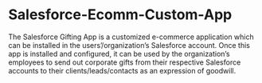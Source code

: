 # Salesforce-Ecomm-Custom-App
The Salesforce Gifting App is a customized e-commerce application which can be installed in the users’/organization’s Salesforce account. Once this app is installed and configured, it can be used by the organization’s employees to send out corporate gifts from their respective Salesforce accounts to their clients/leads/contacts as an expression of goodwill.
